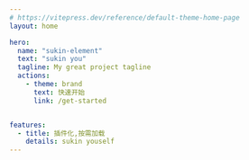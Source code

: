 ```yaml
---
# https://vitepress.dev/reference/default-theme-home-page
layout: home

hero:
  name: "sukin-element"
  text: "sukin you"
  tagline: My great project tagline
  actions:
    - theme: brand
      text: 快速开始
      link: /get-started


features:
  - title: 插件化,按需加载
    details: sukin youself
---
```


